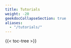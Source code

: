 ```yaml
---
title: Tutorials
weight: -20
geekdocCollapseSection: true
aliases:
  - "/tutorials/"
---
```


{{< toc-tree >}}    
